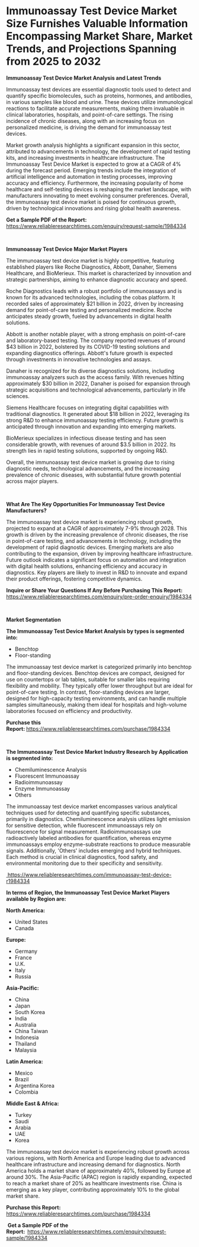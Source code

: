 <p><h1>Immunoassay Test Device Market Size Furnishes Valuable Information Encompassing Market Share, Market Trends, and Projections Spanning from 2025 to 2032</h1></p><p><strong>Immunoassay Test Device Market Analysis and Latest Trends</strong></p>
<p><p>Immunoassay test devices are essential diagnostic tools used to detect and quantify specific biomolecules, such as proteins, hormones, and antibodies, in various samples like blood and urine. These devices utilize immunological reactions to facilitate accurate measurements, making them invaluable in clinical laboratories, hospitals, and point-of-care settings. The rising incidence of chronic diseases, along with an increasing focus on personalized medicine, is driving the demand for immunoassay test devices.</p><p>Market growth analysis highlights a significant expansion in this sector, attributed to advancements in technology, the development of rapid testing kits, and increasing investments in healthcare infrastructure. The Immunoassay Test Device Market is expected to grow at a CAGR of 4% during the forecast period. Emerging trends include the integration of artificial intelligence and automation in testing processes, improving accuracy and efficiency. Furthermore, the increasing popularity of home healthcare and self-testing devices is reshaping the market landscape, with manufacturers innovating to meet evolving consumer preferences. Overall, the immunoassay test device market is poised for continuous growth, driven by technological innovations and rising global health awareness.</p></p>
<p><strong>Get a Sample PDF of the Report:&nbsp;</strong> <a href="https://www.reliableresearchtimes.com/enquiry/request-sample/1984334?utm_campaign=2219&utm_medium=2&utm_source=Github&utm_content=ia&utm_term=16042025&utm_id=immunoassay-test-device">https://www.reliableresearchtimes.com/enquiry/request-sample/1984334</a></p>
<p>&nbsp;</p>
<p><strong>Immunoassay Test Device Major Market Players</strong></p>
<p><p>The immunoassay test device market is highly competitive, featuring established players like Roche Diagnostics, Abbott, Danaher, Siemens Healthcare, and BioMerieux. This market is characterized by innovation and strategic partnerships, aiming to enhance diagnostic accuracy and speed.</p><p>Roche Diagnostics leads with a robust portfolio of immunoassays and is known for its advanced technologies, including the cobas platform. It recorded sales of approximately $21 billion in 2022, driven by increasing demand for point-of-care testing and personalized medicine. Roche anticipates steady growth, fueled by advancements in digital health solutions.</p><p>Abbott is another notable player, with a strong emphasis on point-of-care and laboratory-based testing. The company reported revenues of around $43 billion in 2022, bolstered by its COVID-19 testing solutions and expanding diagnostics offerings. Abbott's future growth is expected through investments in innovative technologies and assays.</p><p>Danaher is recognized for its diverse diagnostics solutions, including immunoassay analyzers such as the access family. With revenues hitting approximately $30 billion in 2022, Danaher is poised for expansion through strategic acquisitions and technological advancements, particularly in life sciences.</p><p>Siemens Healthcare focuses on integrating digital capabilities with traditional diagnostics. It generated about $18 billion in 2022, leveraging its strong R&D to enhance immunoassay testing efficiency. Future growth is anticipated through innovation and expanding into emerging markets.</p><p>BioMerieux specializes in infectious disease testing and has seen considerable growth, with revenues of around $3.5 billion in 2022. Its strength lies in rapid testing solutions, supported by ongoing R&D.</p><p>Overall, the immunoassay test device market is growing due to rising diagnostic needs, technological advancements, and the increasing prevalence of chronic diseases, with substantial future growth potential across major players.</p></p>
<p>&nbsp;</p>
<p><strong>What Are The Key Opportunities For Immunoassay Test Device Manufacturers?</strong></p>
<p><p>The immunoassay test device market is experiencing robust growth, projected to expand at a CAGR of approximately 7-9% through 2028. This growth is driven by the increasing prevalence of chronic diseases, the rise in point-of-care testing, and advancements in technology, including the development of rapid diagnostic devices. Emerging markets are also contributing to the expansion, driven by improving healthcare infrastructure. Future outlook indicates a significant focus on automation and integration with digital health solutions, enhancing efficiency and accuracy in diagnostics. Key players are likely to invest in R&D to innovate and expand their product offerings, fostering competitive dynamics.</p></p>
<p><strong>Inquire or Share Your Questions If Any Before Purchasing This Report:</strong> <a href="https://www.reliableresearchtimes.com/enquiry/pre-order-enquiry/1984334?utm_campaign=2219&utm_medium=2&utm_source=Github&utm_content=ia&utm_term=16042025&utm_id=immunoassay-test-device">https://www.reliableresearchtimes.com/enquiry/pre-order-enquiry/1984334</a></p>
<p>&nbsp;</p>
<p><strong>Market Segmentation</strong></p>
<p><strong>The Immunoassay Test Device Market Analysis by types is segmented into:</strong></p>
<p><ul><li>Benchtop</li><li>Floor-standing</li></ul></p>
<p><p>The immunoassay test device market is categorized primarily into benchtop and floor-standing devices. Benchtop devices are compact, designed for use on countertops or lab tables, suitable for smaller labs requiring flexibility and mobility. They typically offer lower throughput but are ideal for point-of-care testing. In contrast, floor-standing devices are larger, designed for high-capacity testing environments, and can handle multiple samples simultaneously, making them ideal for hospitals and high-volume laboratories focused on efficiency and productivity.</p></p>
<p><strong>Purchase this Report:&nbsp;</strong><a href="https://www.reliableresearchtimes.com/purchase/1984334?utm_campaign=2219&utm_medium=2&utm_source=Github&utm_content=ia&utm_term=16042025&utm_id=immunoassay-test-device">https://www.reliableresearchtimes.com/purchase/1984334</a></p>
<p>&nbsp;</p>
<p><strong>The Immunoassay Test Device Market Industry Research by Application is segmented into:</strong></p>
<p><ul><li>Chemiluminescence Analysis</li><li>Fluorescent Immunoassay</li><li>Radioimmunoassay</li><li>Enzyme Immunoassay</li><li>Others</li></ul></p>
<p><p>The immunoassay test device market encompasses various analytical techniques used for detecting and quantifying specific substances, primarily in diagnostics. Chemiluminescence analysis utilizes light emission for sensitive detection, while fluorescent immunoassays rely on fluorescence for signal measurement. Radioimmunoassays use radioactively labeled antibodies for quantification, whereas enzyme immunoassays employ enzyme-substrate reactions to produce measurable signals. Additionally, 'Others' includes emerging and hybrid techniques. Each method is crucial in clinical diagnostics, food safety, and environmental monitoring due to their specificity and sensitivity.</p></p>
<p><a href="https://www.reliableresearchtimes.com/immunoassay-test-device-r1984334?utm_campaign=2219&utm_medium=2&utm_source=Github&utm_content=ia&utm_term=16042025&utm_id=immunoassay-test-device">&nbsp;https://www.reliableresearchtimes.com/immunoassay-test-device-r1984334</a></p>
<p><strong>In terms of Region, the Immunoassay Test Device Market Players available by Region are:</strong></p>
<p>
    <p> <strong> North America: </strong>
        <ul>
            <li>United States</li>
            <li>Canada</li>
        </ul>
        </p> 
    <p> <strong> Europe: </strong>
        <ul>
            <li>Germany</li>
            <li>France</li>
            <li>U.K.</li>
            <li>Italy</li>
            <li>Russia</li>
        </ul>
        </p> 
    <p> <strong> Asia-Pacific: </strong>
        <ul>
            <li>China</li>
            <li>Japan</li>
            <li>South Korea</li>
            <li>India</li>
            <li>Australia</li>
            <li>China Taiwan</li>
            <li>Indonesia</li>
            <li>Thailand</li>
            <li>Malaysia</li>
        </ul>
        </p> 
    <p> <strong> Latin America: </strong>
        <ul>
            <li>Mexico</li>
            <li>Brazil</li>
            <li>Argentina Korea</li>
            <li>Colombia</li>
        </ul>
        </p> 
    <p> <strong> Middle East & Africa: </strong>
        <ul>
            <li>Turkey</li>
            <li>Saudi</li>
            <li>Arabia</li>
            <li>UAE</li>
            <li>Korea</li>
        </ul>
    </p>
    </p>
<p><p>The immunoassay test device market is experiencing robust growth across various regions, with North America and Europe leading due to advanced healthcare infrastructure and increasing demand for diagnostics. North America holds a market share of approximately 40%, followed by Europe at around 30%. The Asia-Pacific (APAC) region is rapidly expanding, expected to reach a market share of 20% as healthcare investments rise. China is emerging as a key player, contributing approximately 10% to the global market share.</p></p>
<p><strong>Purchase this Report: </strong><a href="https://www.reliableresearchtimes.com/purchase/1984334?utm_campaign=2219&utm_medium=2&utm_source=Github&utm_content=ia&utm_term=16042025&utm_id=immunoassay-test-device">https://www.reliableresearchtimes.com/purchase/1984334</a></p>
<p>&nbsp;<strong>Get a Sample PDF of the Report:&nbsp;&nbsp;</strong><a href="https://www.reliableresearchtimes.com/enquiry/request-sample/1984334?utm_campaign=2219&utm_medium=2&utm_source=Github&utm_content=ia&utm_term=16042025&utm_id=immunoassay-test-device">https://www.reliableresearchtimes.com/enquiry/request-sample/1984334</a></p>
<p><strong></strong></p>
<p><p></p><p></p><p></p></p>